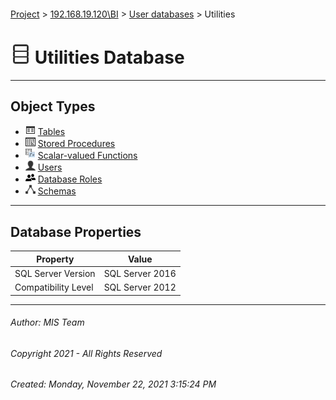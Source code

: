 #### 

[Project](../../../index.md) > [192.168.19.120\\BI](../../index.md) > [User databases](../index.md) > Utilities

# ![Database](../../../Images/ntDatabase.png) Utilities Database

---

## <a name="#objecttypes"></a>Object Types

* ![Tables](../../../Images/Table.png) [Tables](Tables/Tables.md)
* ![Stored Procedures](../../../Images/StoredProcedure.png) [Stored Procedures](Programmability/Stored_Procedures/Stored_Procedures.md)
* ![Scalar-valued Functions](../../../Images/Function_Scalar.png) [Scalar-valued Functions](Programmability/Functions/Scalar-valued_Functions/Scalar-valued_Functions.md)
* ![Users](../../../Images/User.png) [Users](Security/Users/Users.md)
* ![Database Roles](../../../Images/Role_Database.png) [Database Roles](Security/Roles/Database_Roles/Database_Roles.md)
* ![Schemas](../../../Images/Schema.png) [Schemas](Security/Schemas/Schemas.md)


---

## <a name="#dbproperties"></a>Database Properties

| Property | Value |
|---|---|
| SQL Server Version | SQL Server 2016 |
| Compatibility Level | SQL Server 2012 |


---

###### Author:  MIS Team

###### Copyright 2021 - All Rights Reserved

###### Created: Monday, November 22, 2021 3:15:24 PM

